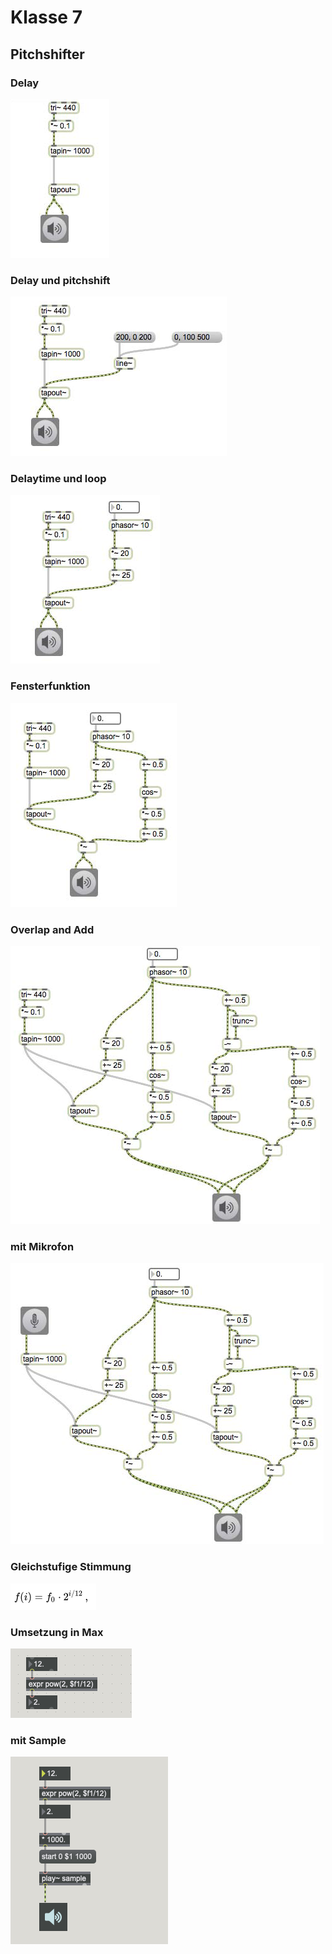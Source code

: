 # Klasse 7

## Pitchshifter

### Delay
![](K7/p1.png)

### Delay und pitchshift
![](K7/p2.png)

### Delaytime und loop
![](K7/p3.png)

### Fensterfunktion
![](K7/p4.png)

### Overlap and Add
![](K7/p5.png)

### mit Mikrofon
![](K7/p6.png)
 
### Gleichstufige Stimmung

![](K7/gs.png)

### Umsetzung in Max

![](K7/implementation.png)
 
### mit Sample

![](K7/samples.png)
